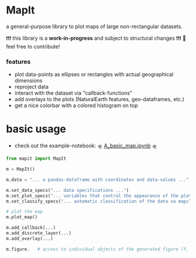 # MapIt

a general-purpose library to plot maps of large non-rectangular datasets.

❗❗❗ this library is a **work-in-progress** and subject to structural changes ❗❗❗
🚀  feel free to contribute!

### features
- plot data-points as ellipses or rectangles with actual geographical dimensions
- reproject data
- interact with the dataset via "callback-functions"
- add overlays to the plots (NaturalEarth features, geo-dataframes, etc.)
- get a nice colorbar with a colored histogram on top


# basic usage

- check out the example-notebook: 🛸 [A_basic_map.ipynb](https://github.com/raphaelquast/maps/blob/dev/examples/A_basic_map.ipynb) 🛸

```python
from mapit import MapIt

m = MapIt()

m.data = "... a pandas-dataframe with coordinates and data-values ..."

m.set_data_specs("... data specifications ...")
m.set_plot_specs("... variables that control the appearance of the plot ...")
m.set_classify_specs("... automatic classification of the data va mapclassify ...")

# plot the map
m.plot_map()

m.add_callback(...)
m.add_discrete_layer(...)
m.add_overlay(...)

m.figure.   # access to individual objects of the generated figure (f, ax, cb, gridspec etc.)

```
